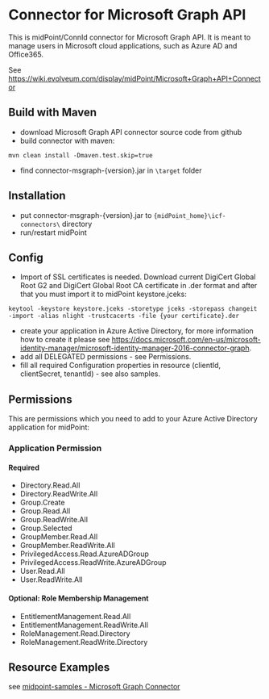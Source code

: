 # Connector for Microsoft Graph API

This is midPoint/ConnId connector for Microsoft Graph API. It is meant to manage users in Microsoft cloud applications, such as Azure AD and Office365.

See https://wiki.evolveum.com/display/midPoint/Microsoft+Graph+API+Connector


## Build with Maven

* download Microsoft Graph API connector source code from github
* build connector with maven: 
```
mvn clean install -Dmaven.test.skip=true
```
* find connector-msgraph-{version}.jar in ```\target``` folder

## Installation

* put connector-msgraph-{version}.jar to ```{midPoint_home}\icf-connectors\``` directory
* run/restart midPoint 
 
## Config

* Import of SSL certificates is needed. Download current DigiCert Global Root G2 and DigiCert Global Root CA certificate in .der format and after that you must import it to midPoint keystore.jceks:
```
keytool -keystore keystore.jceks -storetype jceks -storepass changeit -import -alias nlight -trustcacerts -file {your certificate}.der
```
* create your application in Azure Active Directory, for more information how to create it please see https://docs.microsoft.com/en-us/microsoft-identity-manager/microsoft-identity-manager-2016-connector-graph.
* add all DELEGATED permissions - see Permissions.
* fill all required Configuration properties in resource (clientId, clientSecret, tenantId) - see also samples.

## Permissions

This are permissions which you need to add to your Azure Active Directory application for midPoint:
### Application Permission
#### Required
* Directory.Read.All
* Directory.ReadWrite.All
* Group.Create
* Group.Read.All
* Group.ReadWrite.All
* Group.Selected
* GroupMember.Read.All
* GroupMember.ReadWrite.All
* PrivilegedAccess.Read.AzureADGroup
* PrivilegedAccess.ReadWrite.AzureADGroup
* User.Read.All
* User.ReadWrite.All
#### Optional: Role Membership Management
* EntitlementManagement.Read.All 
* EntitlementManagement.ReadWrite.All 
* RoleManagement.Read.Directory 
* RoleManagement.ReadWrite.Directory

## Resource Examples
see [midpoint-samples - Microsoft Graph Connector](https://github.com/Evolveum/midpoint-samples/tree/master/samples/resources/msgraph)